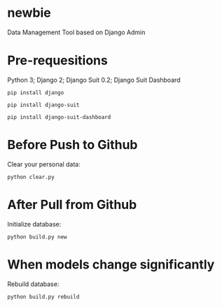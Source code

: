 # newbie

Data Management Tool based on Django Admin

# Pre-requesitions
Python 3; Django 2; Django Suit 0.2; Django Suit Dashboard

    pip install django

    pip install django-suit

    pip install django-suit-dashboard

# Before Push to Github
Clear your personal data:

    python clear.py

# After Pull from Github
Initialize database:

    python build.py new

# When models change significantly
Rebuild database:

    python build.py rebuild
